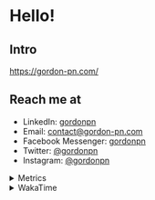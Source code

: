 # Hello!

## Intro

<https://gordon-pn.com/>

## Reach me at

- LinkedIn: [gordonpn](https://www.linkedin.com/in/gordonpn/)
- Email: [contact@gordon-pn.com](mailto:contact@gordon-pn.com)
- Facebook Messenger: [gordonpn](https://www.messenger.com/t/Gordonpn)
- Twitter: [@gordonpn](https://twitter.com/Gordonpn)
- Instagram: [@gordonpn](https://www.instagram.com/gordonpn/)

<details>
  <summary>Metrics</summary>

  <img align="center" src="https://github.com/gordonpn/gordonpn/blob/master/github-metrics.svg" alt="GitHub Metrics">

</details>

<details>
  <summary>WakaTime</summary>

  <!--START_SECTION:waka-->
📊 **This Week I Spent My Time On** 

```text
💬 Programming Languages: 
Other                    31 hrs 10 mins      ███████████████████████░░   90.80 % 
Java                     1 hr 5 mins         █░░░░░░░░░░░░░░░░░░░░░░░░   03.19 % 
TypeScript               35 mins             ░░░░░░░░░░░░░░░░░░░░░░░░░   01.74 % 
Brazil Dependency Config 31 mins             ░░░░░░░░░░░░░░░░░░░░░░░░░   01.51 % 
XML                      16 mins             ░░░░░░░░░░░░░░░░░░░░░░░░░   00.81 % 

🔥 Editors: 
Chrome                   20 hrs 54 mins      ███████████████░░░░░░░░░░   60.91 % 
Slack                    3 hrs 50 mins       ███░░░░░░░░░░░░░░░░░░░░░░   11.19 % 
iTerm2                   3 hrs 40 mins       ███░░░░░░░░░░░░░░░░░░░░░░   10.71 % 
IntelliJ IDEA            1 hr 58 mins        █░░░░░░░░░░░░░░░░░░░░░░░░   05.73 % 
VS Code                  1 hr 13 mins        █░░░░░░░░░░░░░░░░░░░░░░░░   03.56 % 
```


 Last Updated on 13/05/2025 16:30:50 UTC
<!--END_SECTION:waka-->
</details>

